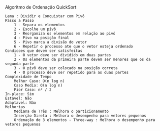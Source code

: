 Algoritmo de Ordenação QuickSort

    Lema : Dividir e Conquistar com Pivô
    Passo a Passo
        1 - Separa os elementos 
        2 - Escolhe um pivô
        3 - Reorganiza os elementos em relação ao pivô
        4 - Pivo na posição final
        5 - Pivo marca a divisão do vetor
        6 - Repetir o processo ate que o vetor esteja ordenado
    Condicoes que devem ser satisfeitas
        1 - O vetor deve ser dividido em duas partes
        2 - Os elementos da primeira parte devem ser menores que os da segunda parte
        3 - O pivô deve ser colocado na posição correta
        4 - O processo deve ser repetido para as duas partes
    Complexidade de Tempo
        Melhor Caso: O(n log n)
        Caso Medio: O(n log n)
        Pior Caso: n² / 2
    In-place: Sim
    Estavel: Não
    Adaptavel: Não
    Melhorias
        Mediana de Três : Melhora o particionamento
        Inserção Direta : Melhora o desempenho para vetores pequenos
        Ordenação de 3 elementos - Three-way : Melhora o desempenho para vetores pequenos
